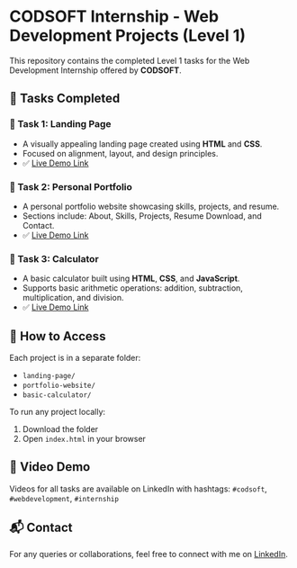 # CODSOFT Internship - Web Development Projects (Level 1)

This repository contains the completed Level 1 tasks for the Web Development Internship offered by **CODSOFT**.

## 📌 Tasks Completed

### 🔹 Task 1: Landing Page
- A visually appealing landing page created using **HTML** and **CSS**.
- Focused on alignment, layout, and design principles.
- ✅ [Live Demo Link](https://drive.google.com/file/d/1gLDY_7OntR3KqBOgxjIUz1njO2IlronG/view?usp=drive_link) 

### 🔹 Task 2: Personal Portfolio
- A personal portfolio website showcasing skills, projects, and resume.
- Sections include: About, Skills, Projects, Resume Download, and Contact.
- ✅ [Live Demo Link](https://drive.google.com/file/d/1RUn_f20w8yl3iDK3U2OYRHpuNixUgBMN/view?usp=sharing)

### 🔹 Task 3: Calculator
- A basic calculator built using **HTML**, **CSS**, and **JavaScript**.
- Supports basic arithmetic operations: addition, subtraction, multiplication, and division.
- ✅ [Live Demo Link](https://drive.google.com/file/d/1SOoFfiSp31qGHMVcsGeZ5MS1epksFeY7/view?usp=drive_link)

## 🔗 How to Access
Each project is in a separate folder:
- `landing-page/`
- `portfolio-website/`
- `basic-calculator/`

To run any project locally:
1. Download the folder
2. Open `index.html` in your browser

## 🎥 Video Demo
Videos for all tasks are available on LinkedIn with hashtags: `#codsoft`, `#webdevelopment`, `#internship`

## 📬 Contact
For any queries or collaborations, feel free to connect with me on [LinkedIn](#).
